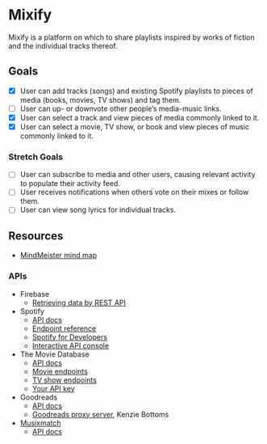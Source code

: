 # Mixify

Mixify is a platform on which to share playlists inspired by works of fiction and the individual tracks thereof.

## Goals

- [x] User can add tracks (songs) and existing Spotify playlists to pieces of media (books, movies, TV shows) and tag them.
- [ ] User can up- or downvote other people’s media-music links.
- [x] User can select a track and view pieces of media commonly linked to it.
- [x] User can select a movie, TV show, or book and view pieces of music commonly linked to it.

### Stretch Goals
- [ ] User can subscribe to media and other users, causing relevant activity to populate their activity feed.
- [ ] User receives notifications when others vote on their mixes or follow them.
- [ ] User can view song lyrics for individual tracks.

## Resources

- [MindMeister mind map](https://mm.tt/994144307?t=3TqRJrEdLy)

### APIs

- Firebase
  - [Retrieving data by REST API](https://firebase.google.com/docs/database/rest/retrieve-data)
- Spotify
  - [API docs](https://developer.spotify.com/web-api/)
  - [Endpoint reference](https://developer.spotify.com/web-api/endpoint-reference/)
  - [Spotify for Developers](https://beta.developer.spotify.com/dashboard/applications)
  - [Interactive API console](https://developer.spotify.com/web-api/console/)
- The Movie Database
  - [API docs](https://developers.themoviedb.org/3)
  - [Movie endpoints](https://developers.themoviedb.org/3/movies/get-movie-details)
  - [TV show endpoints](https://developers.themoviedb.org/3/tv/get-tv-details)
  - [Your API key](https://www.themoviedb.org/settings/api)
- Goodreads
  - [API docs](https://www.goodreads.com/api)
  - [Goodreads proxy server](https://github.com/kenziebottoms/goodreads-proxy-server), Kenzie Bottoms
- [Musixmatch](https://developer.musixmatch.com/)
  - [API docs](https://developer.musixmatch.com/documentation)